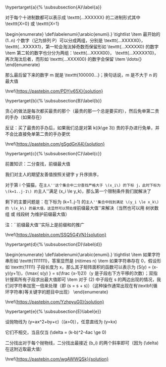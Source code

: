 \hypertarget{a}{%
\subsubsection{A}\label{a}}

对于每个十进制数都可以表示成 \texttt{...XXXXXX} 的二进制形式其中
\texttt{X=0} 或 \texttt{X=1}

\begin{enumerate}
\def\labelenumi{\arabic{enumi}.}
\tightlist
\item
  最开始的 \(1..n\) 个数字（记为排列 P）可以分成两组，分别是
  \texttt{...XXXXX0}，\texttt{...XXXXX1}，第一轮会淘汰掉奇数而保留形如
  \texttt{...XXXXX0} 的数字
\item
  第二轮的数字也分分为两组：\texttt{...XXXX00}，
  \texttt{...XXXXX10}，再次淘汰后者，而形如 \texttt{...XXXX00}
  的数字会保留
\item
  \ldots{}
\end{enumerate}

那么最后留下来的数字 m 就是 \texttt{100000...}；换句话说，m 是不大于 n
的最大值

\href{https://pastebin.com/PDYjv65X}{solution}

\hypertarget{b}{%
\subsubsection{B}\label{b}}

贪心的做法是每次都买最贵的那个（最贵的那一个总是要买的），然后免单第二贵的手办（如果存在）

反证：买了最贵的手办后，如果我们总是对第 k(\(k\ge 3\))
贵的手办进行免单，并不会比直接免单第二贵的手办更优

\href{https://pastebin.com/gSgdGnX4}{solution}

\hypertarget{c}{%
\subsubsection{C}\label{c}}

前置知识：二分查找，前缀最大值

我们对主人的期望友善值按照关键字 y 升序排序，

对于第 i 个猫猫，在``主人''这个集合中二分查找严格大于 \(x_i\) 的下标
j，此时下标为 \(k=1..j-1\) 的``主人''满足
\(x_i \le y_k\)，那么第一个限制条件我们就解决了

剩下的主要问题是：在下标为 \(k=1..j-1\) 的``主人''集合中找到满足
\(y_i \le x_k\) 的 \(x_k\)
的最大值，这显然可以预处理``前缀最大值''来解决（当然也可以用 树状数组 或
线段树 为维护前缀最大值）

注：``前缀最大值''实际上是前缀和的推广

\href{https://pastebin.com/SSQ5G4VN}{solution}

\hypertarget{d}{%
\subsubsection{D}\label{d}}

\begin{enumerate}
\def\labelenumi{\arabic{enumi}.}
\tightlist
\item
  如果字符串形如 \texttt{1111111}，答案显然是 \(n\times n\)
\item
  如果字符串存在 0，假设形如 \texttt{11111} 子段长度为
  x，那么其子矩阵面积的函数可以表示为
  \(S(y) = (x-y)(y+1)\)，\(\max\{ s(y) \} = s(\frac {x-1}2)\)（y
  是子段右下方平移的次数）；双指针搜索所有子段求出最大值即可
\item
  对于 (2) 中子段在 s 的两边出现的情况，我们对字符串加宽一倍来处理（即
  \(s = s + s\)）（这种操作通常出现在有\textbf{循环字符串}等关键字的题目中出现）
\end{enumerate}

\href{https://pastebin.com/YzhpyuG0}{solution}

\hypertarget{e}{%
\subsubsection{E}\label{e}}

设抛物线为 \(y=ax^2+by+c\)（\(a>0\)），任意直线为 \(y=kx\)

它们不相交，当且仅当 \(\delta = (k-b)^2-4ac \ge 0\)

二分找出对于每个抛物线，二分找出最接近 \(b_i\) 的两个斜率即可（因为
\(\delta\) 在这附近取最大值）

\href{https://pastebin.com/wgAWWQSk}{solution}
